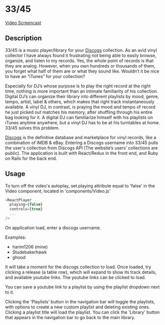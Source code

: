 # 33/45

[Video Screencast](https://youtu.be/eUfrS3I5nzc)

## Description

33/45 is a music player/library for your [Discogs](https://www.discogs.com/) collection. As an avid vinyl collector I have always found it frustrating not being able to easily browse, organize, and listen to my records. Yes, the whole point of records is that they are analog. However, when you own hundreds or thousands of them, you forget what half of them are or what they sound like. Wouldn’t it be nice to have an “iTunes” for your collection?

Especially for DJ’s whose purpose is to play the right record at the right time, nothing is more important than an intimate familiarity of his collection. Digital DJ’s can organize their library into different playlists by mood, genre, tempo, artist, label & others, which makes that right track instantaneously available. A vinyl DJ, in contrast, is praying the mood and tempo of record he just picked out matches his memory, after shuffling through his entire bag looking for it. A digital DJ can familiarize himself with his playlists on iTunes anytime anywhere, but a vinyl DJ has to be at his turntables at home. 33/45 solves this problem.

[Discogs](https://www.discogs.com/) is the definitive database and marketplace for vinyl records, like a combination of IMDB & eBay. Entering a Discogs username into 33/45 pulls the user's collection from Discogs API (The website’s users’ collections are public). The application is built with React/Redux in the front end, and Ruby on Rails for the back end.

## Usage

To turn off the video's autoplay, set playing attribute equal to 'false' in the Video component, located in 'components/Video.js'

```javascript
<ReactPlayer
  playing={false}
  controls={true}
  ...
/>
```

On application load, enter a discogs username.

Examples:
- harim1206 (mine)
- Studebakerhawk
- ghood

It will take a moment for the discogs collection to load. Once loaded, try clicking a release (a table row), which will expand to show its track details, and available youtube links. The youtube links can be clicked to load.

You can save a youtube link to a playlist by using the playlist dropdown next to it.

Clicking the 'Playlists' button in the navigation bar will toggle the playlists, with options to create a new custom playlist and deleting existing ones. Clicking a playlist title will load the playlist. You can click the 'Library' button that appears in the navigation bar to go back to the main library.
